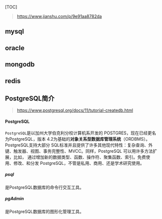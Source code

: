 [TOC]


>https://www.jianshu.com/p/9e91aa8782da


## mysql


## oracle

## mongodb


## redis







## PostgreSQL简介

> https://www.postgresql.org/docs/11/tutorial-createdb.html

#### PostgreSQL

`PostgreSQL`是以加州大学伯克利分校计算机系开发的 POSTGRES，现在已经更名为PostgreSQL，版本 4.2为基础的**对象关系型数据库管理系统**（ORDBMS）。PostgreSQL支持大部分 SQL标准并且提供了许多其他现代特性：复杂查询、外键、触发器、视图、事务完整性、MVCC。同样，PostgreSQL 可以用许多方法扩展，比如， 通过增加新的数据类型、函数、操作符、聚集函数、索引。免费使用、修改、和分发 PostgreSQL，不管是私用、商用、还是学术研究使用。

##### psql

是PostgreSQL数据库的命令行交互工具。

##### pgAdmin

是PostgreSQL数据库的图形化管理工具。







